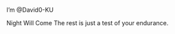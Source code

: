 I’m @David0-KU

Night Will Come
The rest is just a test of your endurance.

<!---
David0-KU/David0-KU is a ✨ special ✨ repository because its `README.md` (this file) appears on your GitHub profile.
You can click the Preview link to take a look at your changes.
--->
